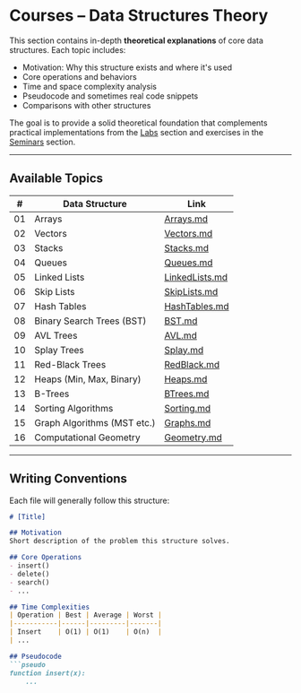 # Courses – Data Structures Theory

This section contains in-depth **theoretical explanations** of core data structures. Each topic includes:

- Motivation: Why this structure exists and where it's used
- Core operations and behaviors
- Time and space complexity analysis
- Pseudocode and sometimes real code snippets
- Comparisons with other structures

The goal is to provide a solid theoretical foundation that complements practical implementations from the [Labs](../Labs) section and exercises in the [Seminars](../Seminars) section.

---

## Available Topics

| #   | Data Structure               | Link                                 |
|-----|------------------------------|--------------------------------------|
| 01  | Arrays                       | [Arrays.md](./01_Arrays.md)          |
| 02  | Vectors                      | [Vectors.md](./02_Vectors.md)        |
| 03  | Stacks                       | [Stacks.md](./03_Stacks.md)          |
| 04  | Queues                       | [Queues.md](./04_Queues.md)          |
| 05  | Linked Lists                 | [LinkedLists.md](06_SinglyLinkedLists.md)|
| 06  | Skip Lists                   | [SkipLists.md](09_SkipLists.md)    |
| 07  | Hash Tables                  | [HashTables.md](10_HashTables.md)  |
| 08  | Binary Search Trees (BST)    | [BST.md](14_BST.md)                |
| 09  | AVL Trees                    | [AVL.md](./09_AVL.md)                |
| 10  | Splay Trees                  | [Splay.md](./10_Splay.md)            |
| 11  | Red-Black Trees              | [RedBlack.md](./11_RedBlack.md)      |
| 12  | Heaps (Min, Max, Binary)     | [Heaps.md](./12_Heaps.md)            |
| 13  | B-Trees                      | [BTrees.md](./13_BTrees.md)          |
| 14  | Sorting Algorithms           | [Sorting.md](./14_Sorting.md)        |
| 15  | Graph Algorithms (MST etc.)  | [Graphs.md](./15_Graphs.md)          |
| 16  | Computational Geometry       | [Geometry.md](./16_Geometry.md)      |

---

## Writing Conventions

Each file will generally follow this structure:

```markdown
# [Title]

## Motivation
Short description of the problem this structure solves.

## Core Operations
- insert()
- delete()
- search()
- ...

## Time Complexities
| Operation | Best | Average | Worst |
|-----------|------|---------|-------|
| Insert    | O(1) | O(1)    | O(n)  |
| ...

## Pseudocode
```pseudo
function insert(x):
    ...

